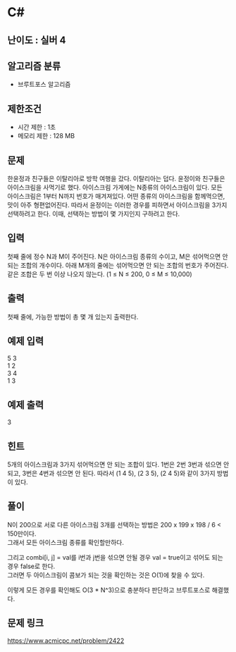 # C#

## 난이도 : 실버 4

## 알고리즘 분류
  - 브루트포스 알고리즘

## 제한조건
  - 시간 제한 : 1초
  - 메모리 제한 : 128 MB

## 문제
한윤정과 친구들은 이탈리아로 방학 여행을 갔다. 이탈리아는 덥다. 윤정이와 친구들은 아이스크림을 사먹기로 했다. 아이스크림 가게에는 N종류의 아이스크림이 있다. 모든 아이스크림은 1부터 N까지 번호가 매겨져있다. 어떤 종류의 아이스크림을 함께먹으면, 맛이 아주 형편없어진다. 따라서 윤정이는 이러한 경우를 피하면서 아이스크림을 3가지 선택하려고 한다. 이때, 선택하는 방법이 몇 가지인지 구하려고 한다.<br/>


## 입력
첫째 줄에 정수 N과 M이 주어진다. N은 아이스크림 종류의 수이고, M은 섞어먹으면 안 되는 조합의 개수이다. 아래 M개의 줄에는 섞어먹으면 안 되는 조합의 번호가 주어진다. 같은 조합은 두 번 이상 나오지 않는다. (1 ≤ N ≤ 200, 0 ≤ M ≤ 10,000)<br/>


## 출력
첫째 줄에, 가능한 방법이 총 몇 개 있는지 출력한다.<br/>


## 예제 입력
5 3<br/>
1 2<br/>
3 4<br/>
1 3<br/>


## 예제 출력
3<br/>


## 힌트
5개의 아이스크림과 3가지 섞어먹으면 안 되는 조합이 있다. 1번은 2번 3번과 섞으면 안되고, 3번은 4번과 섞으면 안 된다. 따라서 (1 4 5), (2 3 5), (2 4 5)와 같이 3가지 방법이 있다.<br/>


## 풀이
N이 200으로 서로 다른 아이스크림 3개를 선택하는 방법은 200 x 199 x 198 / 6 < 150만이다.<br/>
그래서 모든 아이스크림 종류를 확인할만하다.<br/>


그리고 combi[i, j] = val를 i번과 j번을 섞으면 안될 경우 val = true이고 섞어도 되는 경우 false로 한다.<br/>
그러면 두 아이스크림이 콤보가 되는 것을 확인하는 것은 O(1)에 찾을 수 있다.<br/>


이렇게 모든 경우를 확인해도 O(3 * N^3)으로 충분하다 판단하고 브루트포스로 해결했다.<br/>


## 문제 링크
https://www.acmicpc.net/problem/2422